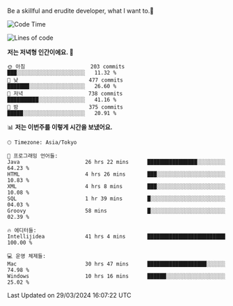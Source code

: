 Be a skillful and erudite developer, what I want to.👶

<!--START_SECTION:waka-->
![Code Time](http://img.shields.io/badge/Code%20Time-618%20hrs%205%20mins-blue)

![Lines of code](https://img.shields.io/badge/%EC%A0%80%EB%8A%94%20%EC%97%AC%ED%83%9C%EA%B9%8C%EC%A7%80%20-1.1%20million%20%EC%A4%84%EC%9D%98%20%EC%BD%94%EB%93%9C%EB%A5%BC%20%EC%9E%91%EC%84%B1%ED%96%88%EC%96%B4%EC%9A%94.-blue)

**저는 저녁형 인간이에요. 🦉** 

```text
🌞 아침                     203 commits         ███░░░░░░░░░░░░░░░░░░░░░░   11.32 % 
🌆 낮　                     477 commits         ███████░░░░░░░░░░░░░░░░░░   26.60 % 
🌃 저녁                     738 commits         ██████████░░░░░░░░░░░░░░░   41.16 % 
🌙 밤　                     375 commits         █████░░░░░░░░░░░░░░░░░░░░   20.91 % 
```


📊 **저는 이번주를 이렇게 시간을 보냈어요.** 

```text
🕑︎ Timezone: Asia/Tokyo

💬 프로그래밍 언어들: 
Java                     26 hrs 22 mins      ████████████████░░░░░░░░░   64.23 % 
HTML                     4 hrs 26 mins       ███░░░░░░░░░░░░░░░░░░░░░░   10.83 % 
XML                      4 hrs 8 mins        ███░░░░░░░░░░░░░░░░░░░░░░   10.08 % 
SQL                      1 hr 39 mins        █░░░░░░░░░░░░░░░░░░░░░░░░   04.03 % 
Groovy                   58 mins             █░░░░░░░░░░░░░░░░░░░░░░░░   02.39 % 

🔥 에디터들: 
Intellijidea             41 hrs 4 mins       █████████████████████████   100.00 % 

💻 운영 체제들: 
Mac                      30 hrs 47 mins      ███████████████████░░░░░░   74.98 % 
Windows                  10 hrs 16 mins      ██████░░░░░░░░░░░░░░░░░░░   25.02 % 
```


 Last Updated on 29/03/2024 16:07:22 UTC
<!--END_SECTION:waka-->
